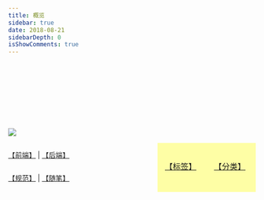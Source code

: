 ```yaml
---
title: 概览
sidebar: true
date: 2018-08-21
sidebarDepth: 0
isShowComments: true
---
```


<div style="height: 120px">
	<Boxx :changeTime='changeTime' />
</div>

![](/znote/love/比心.png)

<div id='category'>

[【分类】](/categories/后端/)

</div>

<div id='tag'>

[【标签】](/tag/)

</div>

<div id='fj'>

[【前端】](/views/web/js-json.html) | [【后端】](/views/java/SSH.html)

</div>

<div id='se'>

 [【规范】](/views/specification/git.html) | [【随笔】](/views/specification/linux01.html)

</div>

<script>
	export default {
		data() {
			return {
                changeTime: '2000',
                index: 2,
			}
		},
		mounted() {
			this.updateTime(this.changeTime);
		},
		methods: {
			updateTime(time) {
				setInterval(() => {
			      if (this.index%2 == 0) {
			      	this.changeTime = '300'
			      }
			      if (this.index%2 != 0) {
			      	this.changeTime = time
			      }
			      this.index++;
			    }, 6000)
			}
		}

	}
</script>

<style lang='stylus' scoped> 
	.content__default:not(.custom) img {
	    max-width: 20% !important;
	    margin-top: -10px;
	    //padding-left: 26%;
	}
	#category {
		width:100px;
		height:100px;
		float: right;
		background:#ffff0059;
		transition:width 2s;
		-moz-transition:width 2s; /* Firefox 4 */
		-webkit-transition:width 2s; /* Safari and Chrome */
		-o-transition:width 2s; /* Opera */
	}

	#category:hover {
		width:300px;
	}
	
	#tag {
		width:100px;
		height:100px;
		float: right;
		background:#ffff0059;
		transition:width 2s, height 2s;
		-moz-transition:width 2s, height 2s, -moz-transform 2s; /* Firefox 4 */
		-webkit-transition:width 2s, height 2s, -webkit-transform 2s; /* Safari and Chrome */
		-o-transition:width 2s, height 2s, -o-transform 2s; /* Opera */
	}
	
	#tag:hover {
		width:100px;
		height:100px;
		transform:rotate(360deg);
		-moz-transform:rotate(360deg); /* Firefox 4 */
		-webkit-transform:rotate(360deg); /* Safari and Chrome */
		-o-transform:rotate(360deg	); /* Opera */
	}
	
	#category p,#tag p {
		    margin: 0;
		    padding-top: 35px;
		    padding-left: 15px;
		    /*padding-right: 15px;*/
		    font-size: 16px;
	}
	
	#fj,#se {
		margin-top: 27px;
	}
	
	@media screen and (max-width: 960px){
		.content__default:not(.custom) img {
		    max-width: 35% !important;
		    margin: 17px;
		    padding-left: 26%;
		}
		#fj {
			font-size: 14px;
			margin-top: 28px;
		}
		#se {
			font-size: 14px;
		}
		#category {
			width:100px;
			height:100px;
			float: right;
			background:#ffff0059;
			transition:width 2s, height 2s;
			-moz-transition:width 2s, height 2s, -moz-transform 2s; /* Firefox 4 */
			-webkit-transition:width 2s, height 2s, -webkit-transform 2s; /* Safari and Chrome */
			-o-transition:width 2s, height 2s, -o-transform 2s; /* Opera */
		}
		#category:hover {
			width:100px;
			height:100px;
			transform:rotate(360deg);
			-moz-transform:rotate(360deg); /* Firefox 4 */
			-webkit-transform:rotate(360deg); /* Safari and Chrome */
			-o-transform:rotate(360deg	); /* Opera */
		}
	}
	
	@media screen and (max-width: 360px){
		#fj {
			font-size: 12px;
			margin-top: 28px;
		}
		#se {
			font-size: 12px;
		}
	}
	@media screen and (max-width: 320px){
		#fj {
			font-size: 12px;
			margin-top: 26px;
		}
		#se {
			font-size: 12px;
			margin-top: -10px;
		}
	}
</style>


